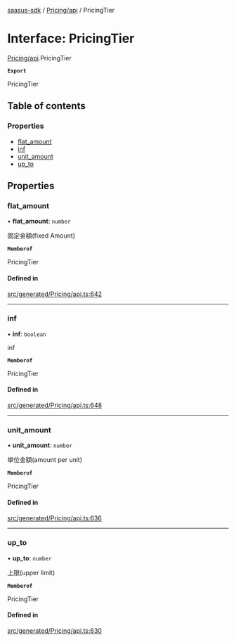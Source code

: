 [saasus-sdk](../README.md) / [Pricing/api](../modules/Pricing_api.md) / PricingTier

# Interface: PricingTier

[Pricing/api](../modules/Pricing_api.md).PricingTier

**`Export`**

PricingTier

## Table of contents

### Properties

- [flat\_amount](Pricing_api.PricingTier.md#flat_amount)
- [inf](Pricing_api.PricingTier.md#inf)
- [unit\_amount](Pricing_api.PricingTier.md#unit_amount)
- [up\_to](Pricing_api.PricingTier.md#up_to)

## Properties

### flat\_amount

• **flat\_amount**: `number`

固定金額(fixed Amount)

**`Memberof`**

PricingTier

#### Defined in

[src/generated/Pricing/api.ts:642](https://github.com/saasus-platform/saasus-sdk-javascript/blob/55abc15/src/generated/Pricing/api.ts#L642)

___

### inf

• **inf**: `boolean`

inf

**`Memberof`**

PricingTier

#### Defined in

[src/generated/Pricing/api.ts:648](https://github.com/saasus-platform/saasus-sdk-javascript/blob/55abc15/src/generated/Pricing/api.ts#L648)

___

### unit\_amount

• **unit\_amount**: `number`

単位金額(amount per unit)

**`Memberof`**

PricingTier

#### Defined in

[src/generated/Pricing/api.ts:636](https://github.com/saasus-platform/saasus-sdk-javascript/blob/55abc15/src/generated/Pricing/api.ts#L636)

___

### up\_to

• **up\_to**: `number`

上限(upper limit)

**`Memberof`**

PricingTier

#### Defined in

[src/generated/Pricing/api.ts:630](https://github.com/saasus-platform/saasus-sdk-javascript/blob/55abc15/src/generated/Pricing/api.ts#L630)
